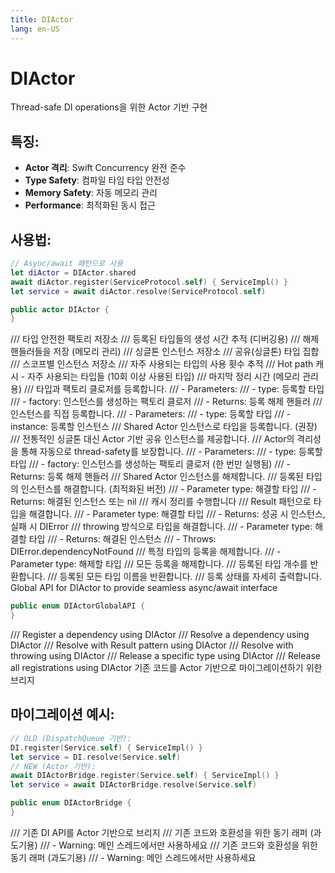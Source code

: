 ```yaml
---
title: DIActor
lang: en-US
---
```


# DIActor

Thread-safe DI operations을 위한 Actor 기반 구현
## 특징:
- **Actor 격리**: Swift Concurrency 완전 준수
- **Type Safety**: 컴파일 타임 타입 안전성
- **Memory Safety**: 자동 메모리 관리
- **Performance**: 최적화된 동시 접근
## 사용법:
```swift
// Async/await 패턴으로 사용
let diActor = DIActor.shared
await diActor.register(ServiceProtocol.self) { ServiceImpl() }
let service = await diActor.resolve(ServiceProtocol.self)
```

```swift
public actor DIActor {
}
```

  /// 타입 안전한 팩토리 저장소
  /// 등록된 타입들의 생성 시간 추적 (디버깅용)
  /// 해제 핸들러들을 저장 (메모리 관리)
  /// 싱글톤 인스턴스 저장소
  /// 공유(싱글톤) 타입 집합
  /// 스코프별 인스턴스 저장소
  /// 자주 사용되는 타입의 사용 횟수 추적
  /// Hot path 캐시 - 자주 사용되는 타입들 (10회 이상 사용된 타입)
  /// 마지막 정리 시간 (메모리 관리용)
  /// 타입과 팩토리 클로저를 등록합니다.
  /// - Parameters:
  ///   - type: 등록할 타입
  ///   - factory: 인스턴스를 생성하는 팩토리 클로저
  /// - Returns: 등록 해제 핸들러
  /// 인스턴스를 직접 등록합니다.
  /// - Parameters:
  ///   - type: 등록할 타입
  ///   - instance: 등록할 인스턴스
  /// Shared Actor 인스턴스로 타입을 등록합니다. (권장)
  /// 전통적인 싱글톤 대신 Actor 기반 공유 인스턴스를 제공합니다.
  /// Actor의 격리성을 통해 자동으로 thread-safety를 보장합니다.
  /// - Parameters:
  ///   - type: 등록할 타입
  ///   - factory: 인스턴스를 생성하는 팩토리 클로저 (한 번만 실행됨)
  /// - Returns: 등록 해제 핸들러
  /// Shared Actor 인스턴스를 해제합니다.
  /// 등록된 타입의 인스턴스를 해결합니다. (최적화된 버전)
  /// - Parameter type: 해결할 타입
  /// - Returns: 해결된 인스턴스 또는 nil
  /// 캐시 정리를 수행합니다
  /// Result 패턴으로 타입을 해결합니다.
  /// - Parameter type: 해결할 타입
  /// - Returns: 성공 시 인스턴스, 실패 시 DIError
  /// throwing 방식으로 타입을 해결합니다.
  /// - Parameter type: 해결할 타입
  /// - Returns: 해결된 인스턴스
  /// - Throws: DIError.dependencyNotFound
  /// 특정 타입의 등록을 해제합니다.
  /// - Parameter type: 해제할 타입
  /// 모든 등록을 해제합니다.
  /// 등록된 타입 개수를 반환합니다.
  /// 등록된 모든 타입 이름을 반환합니다.
  /// 등록 상태를 자세히 출력합니다.
Global API for DIActor to provide seamless async/await interface

```swift
public enum DIActorGlobalAPI {
}
```

  /// Register a dependency using DIActor
  /// Resolve a dependency using DIActor
  /// Resolve with Result pattern using DIActor
  /// Resolve with throwing using DIActor
  /// Release a specific type using DIActor
  /// Release all registrations using DIActor
기존 코드를 Actor 기반으로 마이그레이션하기 위한 브리지
## 마이그레이션 예시:
```swift
// OLD (DispatchQueue 기반):
DI.register(Service.self) { ServiceImpl() }
let service = DI.resolve(Service.self)
// NEW (Actor 기반):
await DIActorBridge.register(Service.self) { ServiceImpl() }
let service = await DIActorBridge.resolve(Service.self)
```

```swift
public enum DIActorBridge {
}
```

  /// 기존 DI API를 Actor 기반으로 브리지
  /// 기존 코드와 호환성을 위한 동기 래퍼 (과도기용)
  /// - Warning: 메인 스레드에서만 사용하세요
  /// 기존 코드와 호환성을 위한 동기 래퍼 (과도기용)
  /// - Warning: 메인 스레드에서만 사용하세요
